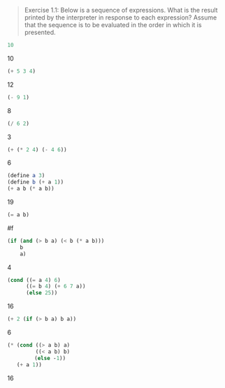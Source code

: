 > Exercise 1.1: Below is a sequence of expressions. What is the result printed by the interpreter in response to each expression? Assume that the sequence is to be evaluated in the order in which it is presented.

```scheme
10
```
10

```scheme
(+ 5 3 4)
```
12

```scheme
(- 9 1)
```
8

```scheme
(/ 6 2)
```
3

```scheme
(+ (* 2 4) (- 4 6))
```
6

```scheme
(define a 3)
(define b (+ a 1))
(+ a b (* a b))
```
19

```scheme
(= a b)
```
#f

```scheme
(if (and (> b a) (< b (* a b)))
    b
    a)
```
4

```scheme
(cond ((= a 4) 6)
      ((= b 4) (+ 6 7 a))
      (else 25))
```
16

```scheme
(+ 2 (if (> b a) b a))
```
6

```scheme
(* (cond ((> a b) a)
         ((< a b) b)
  　     (else -1))
   (+ a 1))
```
16
